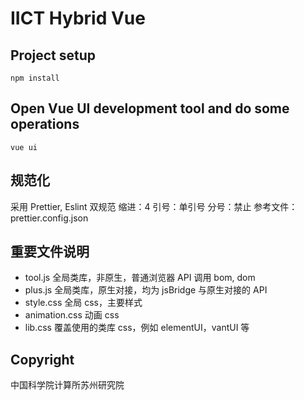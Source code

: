 # IICT Hybrid Vue

## Project setup

```
npm install
```

## Open Vue UI development tool and do some operations

```
vue ui
```

## 规范化

采用 Prettier, Eslint 双规范
缩进：4
引号：单引号
分号：禁止
参考文件：prettier.config.json

## 重要文件说明

- tool.js 全局类库，非原生，普通浏览器 API 调用 bom, dom
- plus.js 全局类库，原生对接，均为 jsBridge 与原生对接的 API
- style.css 全局 css，主要样式
- animation.css 动画 css
- lib.css 覆盖使用的类库 css，例如 elementUI，vantUI 等

## Copyright

中国科学院计算所苏州研究院
